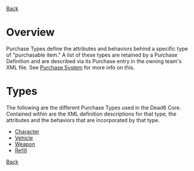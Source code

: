 [Back](TechDoc_Architecture.md)

# Overview #

Purchase Types define the attributes and behaviors behind a specific type of "purchasable item." A list of these types are retained by a Purchase Definition and are described via its Purchase entry in the owning team's XML file. See [Purchase System](TechDoc_Architecture_System_Purchase.md) for more info on this.

# Types #

The following are the different Purchase Types used in the Dead6 Core. Contained within are the XML definition descriptions for that type, the attributes and the behaviors that are incorporated by that type.

  * [Character](TechDoc_Architecture_Game_PurchaseTypes_Character.md)
  * [Vehicle](TechDoc_Architecture_Game_PurchaseTypes_Vehicle.md)
  * [Weapon](TechDoc_Architecture_Game_PurchaseTypes_Weapon.md)
  * [Refill](TechDoc_Architecture_Game_PurchaseTypes_Refill.md)


[Back](TechDoc_Architecture.md)
